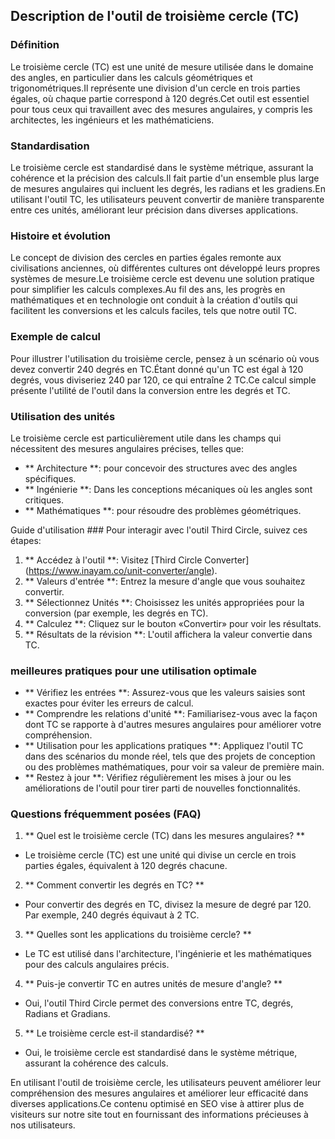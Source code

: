 ## Description de l'outil de troisième cercle (TC)

### Définition
Le troisième cercle (TC) est une unité de mesure utilisée dans le domaine des angles, en particulier dans les calculs géométriques et trigonométriques.Il représente une division d'un cercle en trois parties égales, où chaque partie correspond à 120 degrés.Cet outil est essentiel pour tous ceux qui travaillent avec des mesures angulaires, y compris les architectes, les ingénieurs et les mathématiciens.

### Standardisation
Le troisième cercle est standardisé dans le système métrique, assurant la cohérence et la précision des calculs.Il fait partie d'un ensemble plus large de mesures angulaires qui incluent les degrés, les radians et les gradiens.En utilisant l'outil TC, les utilisateurs peuvent convertir de manière transparente entre ces unités, améliorant leur précision dans diverses applications.

### Histoire et évolution
Le concept de division des cercles en parties égales remonte aux civilisations anciennes, où différentes cultures ont développé leurs propres systèmes de mesure.Le troisième cercle est devenu une solution pratique pour simplifier les calculs complexes.Au fil des ans, les progrès en mathématiques et en technologie ont conduit à la création d'outils qui facilitent les conversions et les calculs faciles, tels que notre outil TC.

### Exemple de calcul
Pour illustrer l'utilisation du troisième cercle, pensez à un scénario où vous devez convertir 240 degrés en TC.Étant donné qu'un TC est égal à 120 degrés, vous diviseriez 240 par 120, ce qui entraîne 2 TC.Ce calcul simple présente l'utilité de l'outil dans la conversion entre les degrés et TC.

### Utilisation des unités
Le troisième cercle est particulièrement utile dans les champs qui nécessitent des mesures angulaires précises, telles que:
- ** Architecture **: pour concevoir des structures avec des angles spécifiques.
- ** Ingénierie **: Dans les conceptions mécaniques où les angles sont critiques.
- ** Mathématiques **: pour résoudre des problèmes géométriques.

Guide d'utilisation ###
Pour interagir avec l'outil Third Circle, suivez ces étapes:
1. ** Accédez à l'outil **: Visitez [Third Circle Converter] (https://www.inayam.co/unit-converter/angle).
2. ** Valeurs d'entrée **: Entrez la mesure d'angle que vous souhaitez convertir.
3. ** Sélectionnez Unités **: Choisissez les unités appropriées pour la conversion (par exemple, les degrés en TC).
4. ** Calculez **: Cliquez sur le bouton «Convertir» pour voir les résultats.
5. ** Résultats de la révision **: L'outil affichera la valeur convertie dans TC.

### meilleures pratiques pour une utilisation optimale
- ** Vérifiez les entrées **: Assurez-vous que les valeurs saisies sont exactes pour éviter les erreurs de calcul.
- ** Comprendre les relations d'unité **: Familiarisez-vous avec la façon dont TC se rapporte à d'autres mesures angulaires pour améliorer votre compréhension.
- ** Utilisation pour les applications pratiques **: Appliquez l'outil TC dans des scénarios du monde réel, tels que des projets de conception ou des problèmes mathématiques, pour voir sa valeur de première main.
- ** Restez à jour **: Vérifiez régulièrement les mises à jour ou les améliorations de l'outil pour tirer parti de nouvelles fonctionnalités.

### Questions fréquemment posées (FAQ)

1. ** Quel est le troisième cercle (TC) dans les mesures angulaires? **
- Le troisième cercle (TC) est une unité qui divise un cercle en trois parties égales, équivalent à 120 degrés chacune.

2. ** Comment convertir les degrés en TC? **
- Pour convertir des degrés en TC, divisez la mesure de degré par 120. Par exemple, 240 degrés équivaut à 2 TC.

3. ** Quelles sont les applications du troisième cercle? **
- Le TC est utilisé dans l'architecture, l'ingénierie et les mathématiques pour des calculs angulaires précis.

4. ** Puis-je convertir TC en autres unités de mesure d'angle? **
- Oui, l'outil Third Circle permet des conversions entre TC, degrés, Radians et Gradians.

5. ** Le troisième cercle est-il standardisé? **
- Oui, le troisième cercle est standardisé dans le système métrique, assurant la cohérence des calculs.

En utilisant l'outil de troisième cercle, les utilisateurs peuvent améliorer leur compréhension des mesures angulaires et améliorer leur efficacité dans diverses applications.Ce contenu optimisé en SEO vise à attirer plus de visiteurs sur notre site tout en fournissant des informations précieuses à nos utilisateurs.